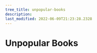 ```yaml
---
tree_title: unpopular-books
description: 
last_modified: 2022-06-09T21:23:28.2328
---
```


# Unpopular Books
